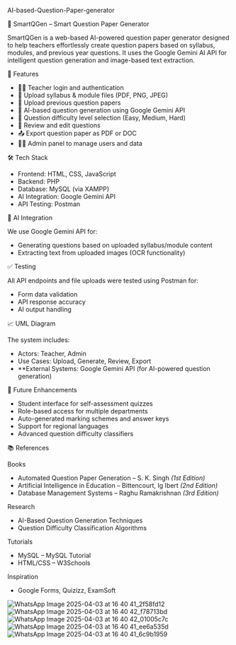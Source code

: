  AI-based-Question-Paper-generator

 📄 SmartQGen – Smart Question Paper Generator

SmartQGen is a web-based AI-powered question paper generator designed to help teachers effortlessly create question papers based on syllabus, modules, and previous year questions. It uses the Google Gemini AI API for intelligent question generation and image-based text extraction.



 🚀 Features

- 👩‍🏫 Teacher login and authentication
- 📁 Upload syllabus & module files (PDF, PNG, JPEG)
- 📜 Upload previous question papers
- 🧠 AI-based question generation using Google Gemini API
- 🔀 Question difficulty level selection (Easy, Medium, Hard)
- 📝 Review and edit questions
- 📤 Export question paper as PDF or DOC
- 👨‍💼 Admin panel to manage users and data



🛠️ Tech Stack

- Frontend: HTML, CSS, JavaScript
- Backend: PHP
- Database: MySQL (via XAMPP)
- AI Integration: Google Gemini API
- API Testing: Postman



🔑 AI Integration

We use Google Gemini API for:
- Generating questions based on uploaded syllabus/module content
- Extracting text from uploaded images (OCR functionality)


✅ Testing

All API endpoints and file uploads were tested using Postman for:
- Form data validation
- API response accuracy
- AI output handling



 📈 UML Diagram

The system includes:
- Actors: Teacher, Admin
- Use Cases: Upload, Generate, Review, Export
- **External Systems: Google Gemini API (for AI-powered question generation)



 📌 Future Enhancements

- Student interface for self-assessment quizzes
- Role-based access for multiple departments
- Auto-generated marking schemes and answer keys
- Support for regional languages
- Advanced question difficulty classifiers



 📚 References

Books
- Automated Question Paper Generation – S. K. Singh *(1st Edition)*
- Artificial Intelligence in Education – Bittencourt, Ig Ibert *(2nd Edition)*
- Database Management Systems – Raghu Ramakrishnan *(3rd Edition)*

Research
- AI-Based Question Generation Techniques
- Question Difficulty Classification Algorithms

Tutorials
- MySQL – MySQL Tutorial
- HTML/CSS – W3Schools

Inspiration
- Google Forms, Quizizz, ExamSoft

![WhatsApp Image 2025-04-03 at 16 40 41_2f58fd12](https://github.com/user-attachments/assets/ed844f82-fbf8-4019-9c32-077bf988d72e)
![WhatsApp Image 2025-04-03 at 16 40 42_f78713bd](https://github.com/user-attachments/assets/1729c87d-57d6-4f58-9052-669dfb23764a)
![WhatsApp Image 2025-04-03 at 16 40 42_01005c7c](https://github.com/user-attachments/assets/af3f6df1-859d-43d6-aa81-38cfed0bfc8c)
![WhatsApp Image 2025-04-03 at 16 40 41_ee6a535d](https://github.com/user-attachments/assets/52ce74b9-3159-43fb-b5f6-3c7bd3055c34)
![WhatsApp Image 2025-04-03 at 16 40 41_6c9b1959](https://github.com/user-attachments/assets/82c8838f-4a21-4bd6-bce7-7c54a2a1fcf0)





